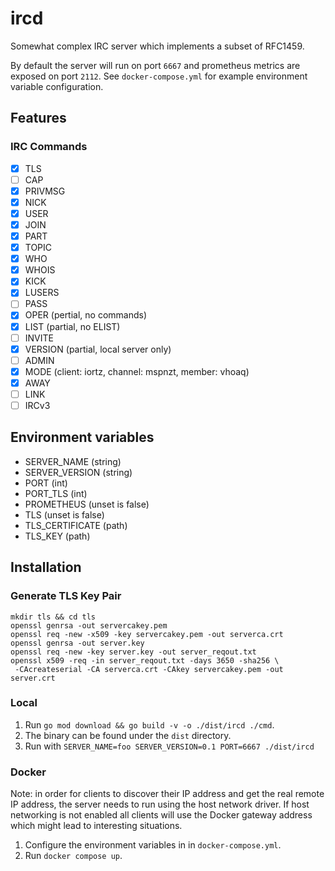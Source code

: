 # ircd

Somewhat complex IRC server which implements a subset of RFC1459.

By default the server will run on port `6667` and prometheus metrics are exposed on port `2112`. See `docker-compose.yml` for example environment variable configuration.

## Features

### IRC Commands

- [X] TLS
- [ ] CAP
- [x] PRIVMSG
- [x] NICK
- [x] USER
- [x] JOIN
- [x] PART
- [x] TOPIC
- [x] WHO
- [x] WHOIS
- [x] KICK 
- [X] LUSERS
- [ ] PASS
- [X] OPER (pertial, no commands)
- [X] LIST (partial, no ELIST)
- [ ] INVITE
- [X] VERSION (partial, local server only)
- [ ] ADMIN
- [X] MODE (client: iortz, channel: mspnzt, member: vhoaq)
- [X] AWAY
- [ ] LINK
- [ ] IRCv3

## Environment variables

- SERVER_NAME (string)
- SERVER_VERSION (string)
- PORT (int)
- PORT_TLS (int)
- PROMETHEUS (unset is false)
- TLS (unset is false)
- TLS_CERTIFICATE (path)
- TLS_KEY (path)

## Installation

### Generate TLS Key Pair

```
mkdir tls && cd tls
openssl genrsa -out servercakey.pem
openssl req -new -x509 -key servercakey.pem -out serverca.crt
openssl genrsa -out server.key
openssl req -new -key server.key -out server_reqout.txt
openssl x509 -req -in server_reqout.txt -days 3650 -sha256 \
 -CAcreateserial -CA serverca.crt -CAkey servercakey.pem -out server.crt
```

### Local

1. Run `go mod download && go build -v -o ./dist/ircd ./cmd`.
2. The binary can be found under the `dist` directory.
3. Run with `SERVER_NAME=foo SERVER_VERSION=0.1 PORT=6667 ./dist/ircd`

### Docker

Note: in order for clients to discover their IP address and get the real remote IP address, the server needs to run using the host network driver.
If host networking is not enabled all clients will use the Docker gateway address which might lead to interesting situations. 

1. Configure the environment variables in in `docker-compose.yml`.
2. Run `docker compose up`.